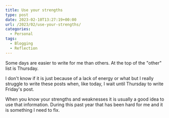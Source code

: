```yaml
---
title: Use your strengths
type: post
date: 2023-02-10T13:27:19+00:00
url: /2023/02/use-your-strengths/
categories:
  - Personal
tags:
  - Blogging
  - Reflection
---
```


Some days are easier to write for me than others. At the top of the "other" list is Thursday.

I don't know if it is just because of a lack of energy or what but I really struggle to write these posts when, like today, I wait until Thursday to write Friday's post.

When you know your strengths and weaknesses it is usually a good idea to use that information. During this past year that has been hard for me and it is something I need to fix.